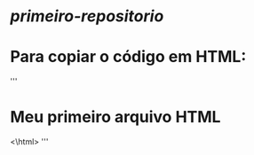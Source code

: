  # *primeiro-repositorio*
 
 # Para copiar o código em HTML:
 '''
  <html>
     <h1> Meu primeiro arquivo HTML</h1>
  <\html>
 '''
